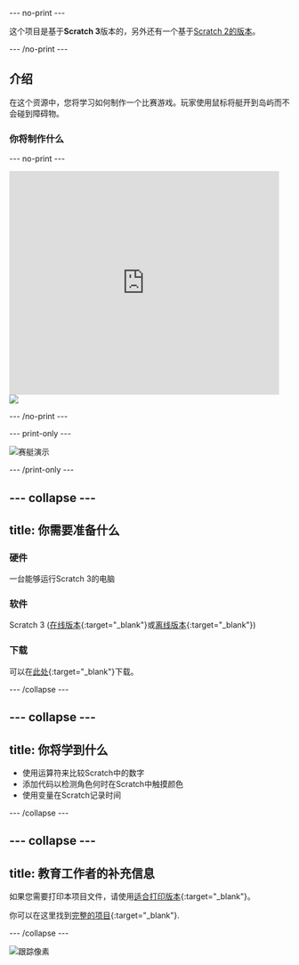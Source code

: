 --- no-print ---

这个项目是基于**Scratch 3**版本的，另外还有一个基于[Scratch 2的版本](https://projects.raspberrypi.org/zh-CN/projects/boat-race-scratch2)。

--- /no-print ---

## 介绍

在这个资源中，您将学习如何制作一个比赛游戏。玩家使用鼠标将艇开到岛屿而不会碰到障碍物。

### 你将制作什么

--- no-print ---

<div class="scratch-preview">
  <iframe allowtransparency="true" width="485" height="402" src="https://scratch.mit.edu/projects/embed/392458414/?autostart=false" frameborder="0" scrolling="no"></iframe>
  <img src="images / boat_race_demo.png">
</div>

--- /no-print ---

--- print-only ---

![赛艇演示](images/boat_race_demo.png)

--- /print-only ---

--- collapse ---
---
title: 你需要准备什么
---

### 硬件

一台能够运行Scratch 3的电脑

### 软件

Scratch 3 ([在线版本](https://rpf.io/scratchon){:target="_blank"}或[离线版本](https://rpf.io/scratchoff){:target="_blank"})

### 下载

可以在[此处](https://rpf.io/p/zh-CN/boat-race-go){:target="_blank"}下载。

--- /collapse ---

--- collapse ---
---
title: 你将学到什么
---

- 使用运算符来比较Scratch中的数字
- 添加代码以检测角色何时在Scratch中触摸颜色
- 使用变量在Scratch记录时间

--- /collapse ---

--- collapse ---
---
title: 教育工作者的补充信息
---

如果您需要打印本项目文件，请使用[适合打印版本](https://projects.raspberrypi.org/zh-CN/projects/boat-race/print){:target="_blank"}。

你可以在这里找到[完整的项目](https://rpf.io/p/zh-CN/boat-race-get){:target="_blank"}.

--- /collapse ---

![跟踪像素](https://code.org/api/hour/begin_codeclub_boatrace.png)

